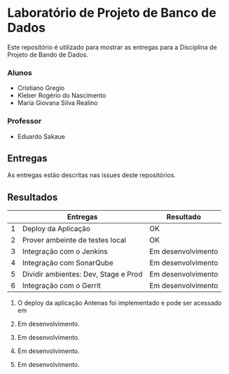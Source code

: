 # Laboratório de Projeto de Banco de Dados

Este repositório é utilizado para mostrar as entregas para a Disciplina de Projeto de Bando de Dados. 

### Alunos
- Cristiano Gregio
- Kleber Rogério do Nascimento
- Maria Giovana Silva Realino

### Professor
- Eduardo Sakaue


## Entregas

As entregas estão descritas nas issues deste repositórios.

## Resultados

|   | Entregas                             | Resultado          |
|---|--------------------------------------|--------------------|
| 1 | Deploy da Aplicação                  |         OK         |
| 2 | Prover ambeinte de testes local      |         OK         |
| 3 | Integração com o Jenkins             | Em desenvolvimento |
| 4 | Integração com SonarQube             | Em desenvolvimento |
| 5 | Dividir ambientes: Dev, Stage e Prod | Em desenvolvimento |
| 6 | Integração com o Gerrit              | Em desenvolvimento |


1. O deploy da aplicação Antenas foi implementado e pode ser acessado em 


3. Em desenvolvimento.

4. Em desenvolvimento.

5. Em desenvolvimento.

6. Em desenvolvimento.

